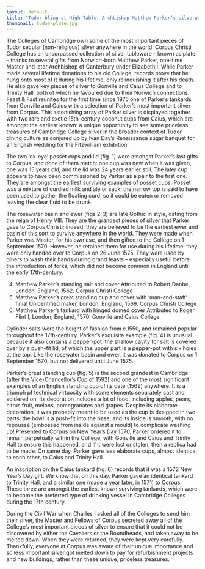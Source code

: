 ```yaml
---
layout: default
title: "Tudor bling at High Table: Archbishop Matthew Parker’s silverware for Cambridge Colleges"
thumbnail: tudor-plate.jpg
---
```

The Colleges of Cambridge own some of the most important pieces of Tudor secular (non-religious) silver anywhere in the world. Corpus Christi College has an unsurpassed collection of silver tableware – known as plate – thanks to several gifts from Norwich-born Matthew Parker, one-time Master and later Archbishop of Canterbury under Elizabeth I. While Parker made several lifetime donations to his old College, records prove that he hung onto most of it during his lifetime, only relinquishing it after his death. He also gave key pieces of silver to Gonville and Caius College and to Trinity Hall, both of which he favoured due to their Norwich connections. Feast & Fast reunites for the first time since 1975 one of Parker’s tankards from Gonville and Caius with a selection of Parker’s most important silver from Corpus. This astonishing array of Parker silver is displayed together with two rare and exotic 15th-century coconut cups from Caius, which are amongst the earliest known: a unique opportunity to see some priceless treasures of Cambridge College silver in the broader context of Tudor dining culture as conjured up by Ivan Day’s Renaissance sugar banquet for an English wedding for the Fitzwilliam exhibition.

The two ‘ox-eye’ posset cups and lid (fig. 1) were amongst Parker’s last gifts to Corpus, and none of them match: one cup was new when it was given, one was 15 years old, and the lid was 24 years earlier still. The later cup appears to have been commissioned by Parker as a pair to the first one. They are amongst the earliest surviving examples of posset cups. Posset was a mixture of curdled milk and ale or sack; the narrow top is said to have been used to gather the floating curd, so it could be eaten or removed leaving the clear fluid to be drunk.

The rosewater basin and ewer (figs 2-3) are late Gothic in style, dating from the reign of Henry VIII. They are the grandest pieces of silver that Parker gave to Corpus Christi; indeed, they are believed to be the earliest ewer and basin of this sort to survive anywhere in the world. They were made when Parker was Master, for his own use, and then gifted to the College on 1 September 1570. However, he retained them for use during his lifetime: they were only handed over to Corpus on 26 June 1575. They were used by diners to wash their hands during grand feasts – especially useful before the introduction of forks, which did not become common in England until the early 17th-century.

4. Matthew Parker’s standing salt and cover
Attributed to Robert Danbe, London, England, 1562. Corpus Christi College
5. Matthew Parker’s great standing cup and cover with ‘man-and-staff’ finial
Unidentified maker, London, England, 1569. Corpus Christi College
6. Matthew Parker’s tankard with hinged domed cover
Attributed to Roger Flint I, London, England, 1570. Gonville and Caius College

Cylinder salts were the height of fashion from c.1550, and remained popular throughout the 17th-century. Parker’s exquisite example (fig. 4) is unusual because it also contains a pepper-pot: the shallow cavity for salt is covered over by a push-fit lid, of which the upper part is a pepper-pot with six holes at the top. Like the rosewater basin and ewer, it was donated to Corpus on 1 September 1570, but not delivered until June 1575.

Parker’s great standing cup (fig. 5) is the second grandest in Cambridge (after the Vice-Chancellor’s Cup of 1592) and one of the most significant examples of an English standing cup of its date (1569) anywhere. It is a triumph pf technical virtuosity with some elements separately cast and soldered on. Its decoration includes a lot of food: including apples, pears, citrus fruit, melons, pomegranates and grapes. Despite its elaborate decoration, it was probably meant to be used as the cup is designed in two parts: the bowl is a push-fit into the base, and its inside is smooth, with no repoussé (embossed from inside against a mould) to complicate washing up! Presented to Corpus on New Year’s Day 1570, Parker ordered it to remain perpetually within the College, with Gonville and Caius and Trinity Hall to ensure this happened, and if it were lost or stolen, then a replica had to be made. On same day, Parker gave less elaborate cups, almost identical to each other, to Caius and Trinity Hall.

An inscription on the Caius tankard (fig. 6) records that it was a 1572 New Year’s Day gift. We know that on this day, Parker gave an identical tankard to Trinity Hall, and a similar one (made a year later, in 1571) to Corpus. These three are amongst the earliest known surviving tankards, which were to become the preferred type of drinking vessel in Cambridge Colleges during the 17th century.

During the Civil War when Charles I asked all of the Colleges to send him their silver, the Master and Fellows of Corpus secreted away all of the College’s most important pieces of silver to ensure that it could not be discovered by either the Cavaliers or the Roundheads, and taken away to be melted down. When they were returned, they were kept very carefully. Thankfully, everyone at Corpus was aware of their unique importance and so less important silver got melted down to pay for refurbishment projects and new buildings, rather than these unique, priceless treasures.
